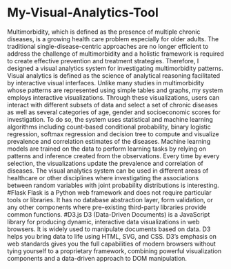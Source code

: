 # My-Visual-Analytics-Tool
Multimorbidity, which is defined as the presence of multiple chronic diseases, is a growing health care problem especially for older adults. The traditional single-disease-centric approaches are no longer efficient to address the challenge of multimorbidity and a holistic framework is required to create effective prevention and treatment strategies. Therefore, I designed a visual analytics system for investigating multimorbidity patterns. Visual analytics is defined as the science of analytical reasoning facilitated by interactive visual interfaces. Unlike many studies in multimorbidity whose patterns are represented using simple tables and graphs, my system employs interactive visualizations. Through these visualizations, users can interact with different subsets of data and select a set of chronic diseases as well as several categories of age, gender and socioeconomic scores for investigation. To do so, the system uses statistical and machine learning algorithms including count-based conditional probability, binary logistic regression, softmax regression and decision tree to compute and visualize prevalence and correlation estimates of the diseases. Machine learning models are trained on the data to perform learning tasks by relying on patterns and inference created from the observations. Every time by every selection, the visualizations update the prevalence and correlation of diseases. The visual analytics system can be used in different areas of healthcare or other disciplines where investigating the associations between random variables with joint probability distributions is interesting.
#Flask
Flask is a Python web framework and does not require particular tools or libraries. It has no database abstraction layer, form validation, or any other components where pre-existing third-party libraries provide common functions. 
#D3.js
D3 (Data-Driven Documents) is a JavaScript library for producing dynamic, interactive data visualizations in web browsers. It is widely used to manipulate documents based on data. D3 helps you bring data to life using HTML, SVG, and CSS. D3’s emphasis on web standards gives you the full capabilities of modern browsers without tying yourself to a proprietary framework, combining powerful visualization components and a data-driven approach to DOM manipulation.
